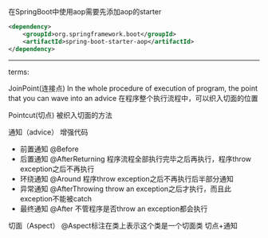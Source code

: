 在SpringBoot中使用aop需要先添加aop的starter
```xml
<dependency>
    <groupId>org.springframework.boot</groupId>
    <artifactId>spring-boot-starter-aop</artifactId>
</dependency>
```

---

terms:

JoinPoint(连接点)
In the whole procedure of execution of program, the point that you can wave into an advice
在程序整个执行流程中，可以织入切面的位置

Pointcut(切点)
被织入切面的方法

通知（advice）
增强代码
+ 前置通知 @Before
+ 后置通知 @AfterReturning  程序流程全部执行完毕之后再执行，程序throw exception之后不再执行
+ 环绕通知 @Around          程序throw exception之后不再执行后半部分通知
+ 异常通知 @AfterThrowing   throw an exception之后才执行，而且此exception不能被catch
+ 最终通知 @After           不管程序是否throw an exception都会执行

切面（Aspect）
@Aspect标注在类上表示这个类是一个切面类
切点+通知
